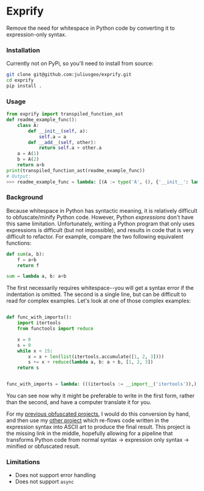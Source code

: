 # Exprify

Remove the need for whitespace in Python code by converting it to expression-only syntax.

### Installation
Currently not on PyPi, so you'll need to install from source:
```bash
git clone git@github.com:juliusgeo/exprify.git
cd exprify
pip install .
```

### Usage
```python
from exprify import transpiled_function_ast
def readme_example_func():
    class A:
        def __init__(self, a):
            self.a = a
        def __add__(self, other):
            return self.a + other.a
    a = A(1)
    b = A(2)
    return a+b
print(transpiled_function_ast(readme_example_func))
# Output:
>>> readme_example_func = lambda: [(A := type('A', (), {'__init__': lambda self, a: setattr(self, 'a', a), '__add__': lambda self, other: self.a + other.a})), (a := A(1)), (b := A(2)), a + b][-1]
```

### Background

Because whitespace in Python has syntactic meaning, it is relatively difficult to obfuscate/minify Python code.
However, Python *expressions* don't have this same limitation. Unfortunately, writing a Python program that only uses expressions
is difficult (but not impossible), and results in code that is very difficult to refactor.
For example, compare the two following equivalent functions:
```python
def sum(a, b):
    f = a+b
    return f

sum = lambda a, b: a+b
```
The first necessarily requires whitespace--you will get a syntax error if the indentation is omitted. The second is a single line,
but can be difficult to read for complex examples. Let's look at one of those complex examples:
```python

def func_with_imports():
    import itertools
    from functools import reduce

    x = 0
    s = 0
    while x < 15:
        x = x + len(list(itertools.accumulate([1, 2, 3])))
        s += x + reduce(lambda a, b: a + b, [1, 2, 3])
    return s


func_with_imports = lambda: (((itertools := __import__('itertools')),), ((reduce := getattr(__import__('functools'), 'reduce')),), (x := 0), (s := 0), [((x := (x + len(list(itertools.accumulate([1, 2, 3]))))), (s := (s + (x + reduce(lambda a, b: a + b, [1, 2, 3])))))[-1] for _ in iter(lambda: x < 15, False)], s)[-1]

```
You can see now why it might be preferable to write in the first form, rather than the second, and have a computer translate it for you.

For my [previous obfuscated projects](https://gist.github.com/juliusgeo/0eb005a67f4b772b2b2b8ef54e00b509), I would do this conversion by hand, and then
use my [other project](https://github.com/juliusgeo/pyflate) which re-flows code written in the expression syntax into ASCII art to produce the final result.
This project is the missing link in the middle, hopefully allowing for a pipeline that transforms Python code from normal syntax -> expression only syntax -> minified or obfuscated result.

### Limitations

- Does not support error handling
- Does not support `async`
